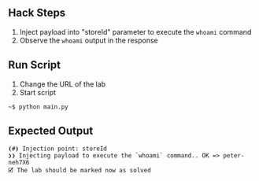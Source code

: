 ## Hack Steps

1. Inject payload into "storeId" parameter to execute the `whoami` command
2. Observe the `whoami` output in the response

## Run Script

1. Change the URL of the lab
2. Start script

```
~$ python main.py
```

## Expected Output

```
⦗#⦘ Injection point: storeId
❯❯ Injecting payload to execute the `whoami` command.. OK => peter-neh7X6
🗹 The lab should be marked now as solved
```
